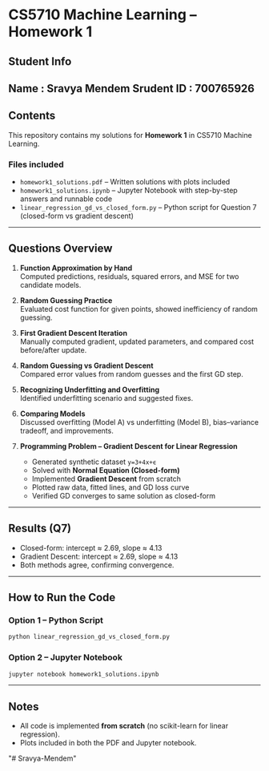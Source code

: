 # CS5710 Machine Learning – Homework 1

## Student Info
Name : Sravya Mendem
Srudent ID : 700765926
---

## Contents

This repository contains my solutions for **Homework 1** in CS5710 Machine Learning.

### Files included
- `homework1_solutions.pdf` – Written solutions with plots included
- `homework1_solutions.ipynb` – Jupyter Notebook with step-by-step answers and runnable code
- `linear_regression_gd_vs_closed_form.py` – Python script for Question 7 (closed-form vs gradient descent)

---

## Questions Overview

1. **Function Approximation by Hand**  
   Computed predictions, residuals, squared errors, and MSE for two candidate models.

2. **Random Guessing Practice**  
   Evaluated cost function for given points, showed inefficiency of random guessing.

3. **First Gradient Descent Iteration**  
   Manually computed gradient, updated parameters, and compared cost before/after update.

4. **Random Guessing vs Gradient Descent**  
   Compared error values from random guesses and the first GD step.

5. **Recognizing Underfitting and Overfitting**  
   Identified underfitting scenario and suggested fixes.

6. **Comparing Models**  
   Discussed overfitting (Model A) vs underfitting (Model B), bias–variance tradeoff, and improvements.

7. **Programming Problem – Gradient Descent for Linear Regression**  
   - Generated synthetic dataset `y=3+4x+ϵ`  
   - Solved with **Normal Equation (Closed-form)**  
   - Implemented **Gradient Descent** from scratch  
   - Plotted raw data, fitted lines, and GD loss curve  
   - Verified GD converges to same solution as closed-form

---

## Results (Q7)
- Closed-form: intercept ≈ 2.69, slope ≈ 4.13  
- Gradient Descent: intercept ≈ 2.69, slope ≈ 4.13  
- Both methods agree, confirming convergence.

---

## How to Run the Code

### Option 1 – Python Script
```bash
python linear_regression_gd_vs_closed_form.py
```

### Option 2 – Jupyter Notebook
```bash
jupyter notebook homework1_solutions.ipynb
```

---

## Notes
- All code is implemented **from scratch** (no scikit-learn for linear regression).  
- Plots included in both the PDF and Jupyter notebook.  

"# Sravya-Mendem" 
